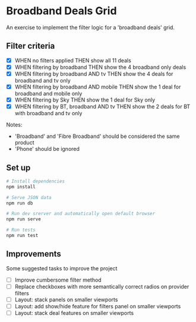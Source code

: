 # Broadband Deals Grid

An exercise to implement the filter logic for a 'broadband deals' grid.

## Filter criteria

- [x] WHEN no filters applied THEN show all 11 deals
- [x] WHEN filtering by broadband THEN show the 4 broadband only deals
- [x] WHEN filtering by broadband AND tv THEN show the 4 deals for broadband and tv only
- [x] WHEN filtering by broadband AND mobile THEN show the 1 deal for broadband and mobile only
- [x] WHEN filtering by Sky THEN show the 1 deal for Sky only
- [x] WHEN filtering by BT, broadband AND tv THEN show the 2 deals for BT with broadband and tv only

Notes: 
- 'Broadband' and 'Fibre Broadband' should be considered the same product
- 'Phone' should be ignored

## Set up

```bash
# Install dependencies
npm install

# Serve JSON data
npm run db

# Run dev srerver and automatically open default browser
npm run serve

# Run tests
npm run test
```

## Improvements

Some suggested tasks to improve the project

- [ ] Improve cumbersome filter method
- [ ] Replace checkboxes with more semantically correct radios on provider filters
- [ ] Layout: stack panels on smaller viewports
- [ ] Layout: add show/hide feature for filters panel on smaller viewports
- [ ] Layout: stack deal features on smaller viewports
